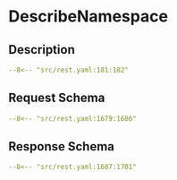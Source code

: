 # DescribeNamespace

## Description

```yaml
--8<-- "src/rest.yaml:181:182"
```

## Request Schema

```yaml
--8<-- "src/rest.yaml:1679:1686"
```
## Response Schema

```yaml
--8<-- "src/rest.yaml:1687:1701"
```
